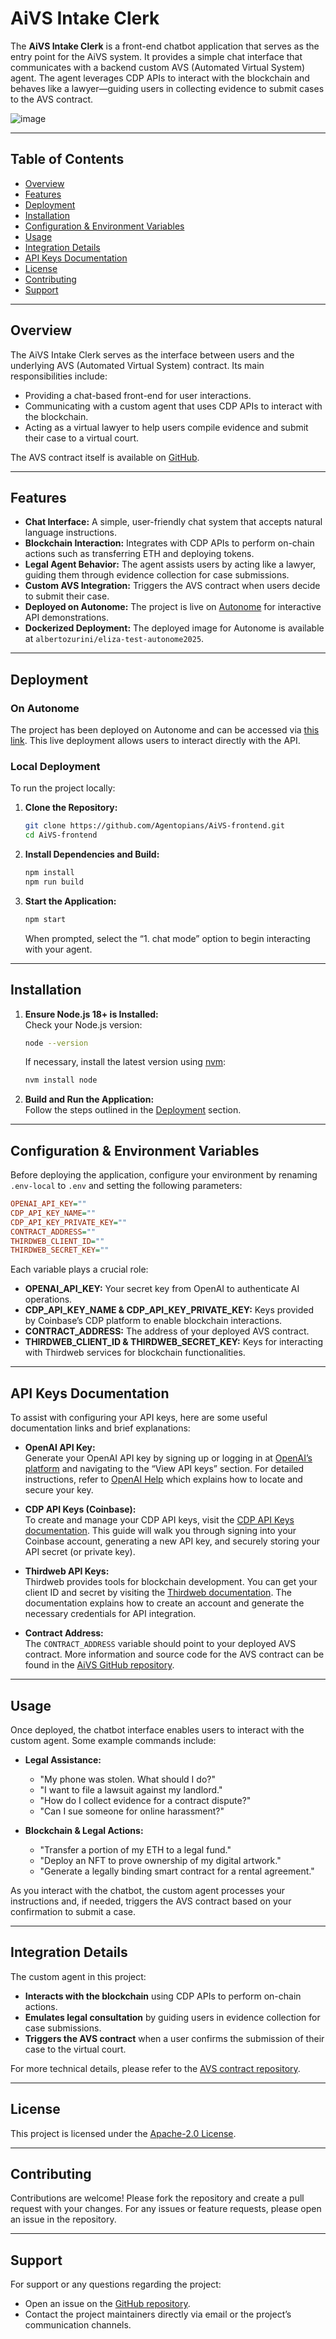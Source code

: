 # AiVS Intake Clerk

The **AiVS Intake Clerk** is a front-end chatbot application that serves as the entry point for the AiVS system. It provides a simple chat interface that communicates with a backend custom AVS (Automated Virtual System) agent. The agent leverages CDP APIs to interact with the blockchain and behaves like a lawyer—guiding users in collecting evidence to submit cases to the AVS contract.

![image](./img/1-2agentopians_AiVS.drawio.png)

---

## Table of Contents

- [Overview](#overview)
- [Features](#features)
- [Deployment](#deployment)
- [Installation](#installation)
- [Configuration & Environment Variables](#configuration--environment-variables)
- [Usage](#usage)
- [Integration Details](#integration-details)
- [API Keys Documentation](#api-keys-documentation)
- [License](#license)
- [Contributing](#contributing)
- [Support](#support)

---

## Overview

The AiVS Intake Clerk serves as the interface between users and the underlying AVS (Automated Virtual System) contract. Its main responsibilities include:

- Providing a chat-based front-end for user interactions.
- Communicating with a custom agent that uses CDP APIs to interact with the blockchain.
- Acting as a virtual lawyer to help users compile evidence and submit their case to a virtual court.

The AVS contract itself is available on [GitHub](https://github.com/Agentopians/AiVS).

---

## Features

- **Chat Interface:** A simple, user-friendly chat system that accepts natural language instructions.
- **Blockchain Interaction:** Integrates with CDP APIs to perform on-chain actions such as transferring ETH and deploying tokens.
- **Legal Agent Behavior:** The agent assists users by acting like a lawyer, guiding them through evidence collection for case submissions.
- **Custom AVS Integration:** Triggers the AVS contract when users decide to submit their case.
- **Deployed on Autonome:** The project is live on [Autonome](https://autonome.alt.technology/aivs-xkfsku) for interactive API demonstrations.
- **Dockerized Deployment:** The deployed image for Autonome is available at `albertozurini/eliza-test-autonome2025`.

---

## Deployment

### On Autonome

The project has been deployed on Autonome and can be accessed via [this link](https://autonome.alt.technology/aivs-xkfsku). This live deployment allows users to interact directly with the API.

### Local Deployment

To run the project locally:

1. **Clone the Repository:**
   ```bash
   git clone https://github.com/Agentopians/AiVS-frontend.git
   cd AiVS-frontend
   ```

2. **Install Dependencies and Build:**
   ```bash
   npm install
   npm run build
   ```

3. **Start the Application:**
   ```bash
   npm start
   ```
   When prompted, select the “1. chat mode” option to begin interacting with your agent.

---

## Installation

1. **Ensure Node.js 18+ is Installed:**  
   Check your Node.js version:
   ```bash
   node --version
   ```
   If necessary, install the latest version using [nvm](https://github.com/nvm-sh/nvm):
   ```bash
   nvm install node
   ```

2. **Build and Run the Application:**  
   Follow the steps outlined in the [Deployment](#deployment) section.

---

## Configuration & Environment Variables

Before deploying the application, configure your environment by renaming `.env-local` to `.env` and setting the following parameters:

```ini
OPENAI_API_KEY=""
CDP_API_KEY_NAME=""
CDP_API_KEY_PRIVATE_KEY=""
CONTRACT_ADDRESS=""
THIRDWEB_CLIENT_ID=""
THIRDWEB_SECRET_KEY=""
```

Each variable plays a crucial role:

- **OPENAI_API_KEY:** Your secret key from OpenAI to authenticate AI operations.
- **CDP_API_KEY_NAME & CDP_API_KEY_PRIVATE_KEY:** Keys provided by Coinbase’s CDP platform to enable blockchain interactions.
- **CONTRACT_ADDRESS:** The address of your deployed AVS contract.
- **THIRDWEB_CLIENT_ID & THIRDWEB_SECRET_KEY:** Keys for interacting with Thirdweb services for blockchain functionalities.

---

## API Keys Documentation

To assist with configuring your API keys, here are some useful documentation links and brief explanations:

- **OpenAI API Key:**  
  Generate your OpenAI API key by signing up or logging in at [OpenAI’s platform](https://platform.openai.com/docs/quickstart) and navigating to the “View API keys” section. For detailed instructions, refer to [OpenAI Help](https://help.openai.com/en/articles/4936850-where-do-i-find-my-openai-api-key) which explains how to locate and secure your key.

- **CDP API Keys (Coinbase):**  
  To create and manage your CDP API keys, visit the [CDP API Keys documentation](https://docs.cdp.coinbase.com/get-started/docs/cdp-api-keys/). This guide will walk you through signing into your Coinbase account, generating a new API key, and securely storing your API secret (or private key).

- **Thirdweb API Keys:**  
  Thirdweb provides tools for blockchain development. You can get your client ID and secret by visiting the [Thirdweb documentation](https://docs.thirdweb.com/). The documentation explains how to create an account and generate the necessary credentials for API integration.

- **Contract Address:**  
  The `CONTRACT_ADDRESS` variable should point to your deployed AVS contract. More information and source code for the AVS contract can be found in the [AiVS GitHub repository](https://github.com/Agentopians/AiVS).

---

## Usage

Once deployed, the chatbot interface enables users to interact with the custom agent. Some example commands include:

- **Legal Assistance:**  
  - "My phone was stolen. What should I do?"  
  - "I want to file a lawsuit against my landlord."  
  - "How do I collect evidence for a contract dispute?"  
  - "Can I sue someone for online harassment?"  

- **Blockchain & Legal Actions:**  
  - "Transfer a portion of my ETH to a legal fund."  
  - "Deploy an NFT to prove ownership of my digital artwork."  
  - "Generate a legally binding smart contract for a rental agreement."  

As you interact with the chatbot, the custom agent processes your instructions and, if needed, triggers the AVS contract based on your confirmation to submit a case.

---

## Integration Details

The custom agent in this project:

- **Interacts with the blockchain** using CDP APIs to perform on-chain actions.
- **Emulates legal consultation** by guiding users in evidence collection for case submissions.
- **Triggers the AVS contract** when a user confirms the submission of their case to the virtual court.

For more technical details, please refer to the [AVS contract repository](https://github.com/Agentopians/AiVS).

---

## License

This project is licensed under the [Apache-2.0 License](LICENSE).

---

## Contributing

Contributions are welcome! Please fork the repository and create a pull request with your changes. For any issues or feature requests, please open an issue in the repository.

---

## Support

For support or any questions regarding the project:

- Open an issue on the [GitHub repository](https://github.com/Agentopians/AiVS).
- Contact the project maintainers directly via email or the project’s communication channels.